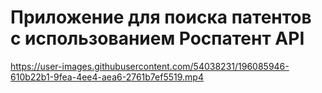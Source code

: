 # Приложение для поиска патентов с использованием Роспатент API

https://user-images.githubusercontent.com/54038231/196085946-610b22b1-9fea-4ee4-aea6-2761b7ef5519.mp4
